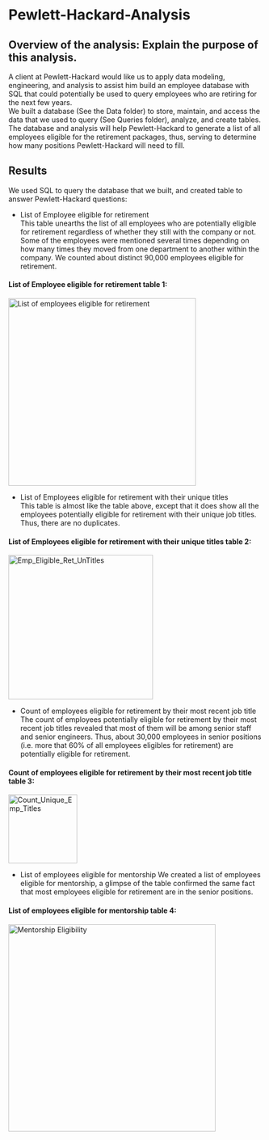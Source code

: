 # Pewlett-Hackard-Analysis

## Overview of the analysis: Explain the purpose of this analysis.
A client at Pewlett-Hackard would like us to apply data modeling, engineering, and analysis to assist him build an employee database with SQL that could potentially be used to query employees who are retiring for the next few years. <br/>
We built a database (See the Data folder) to store, maintain, and access the data that we used to query (See Queries folder), analyze, and create tables. <br/>
The database and analysis will help Pewlett-Hackard to generate a list of all employees eligible for the retirement packages, thus, serving to determine how many positions Pewlett-Hackard will need to fill.

## Results
We used SQL to query the database that we built, and created table to answer Pewlett-Hackard questions: <br/> 
* List of Employee eligible for retirement <br/>
  This table unearths the list of all employees who are potentially eligible for retirement regardless of whether they still with the company or not. Some of the employees were     mentioned several times depending on how many times they moved from one department to another within the company. We counted about distinct 90,000 employees eligible for           retirement.
  
#### List of Employee eligible for retirement table 1: <br/>

<img width="371" alt="List of employees eligible for retirement" src="https://user-images.githubusercontent.com/34750363/153646796-20501d23-dbcb-42f9-87eb-a5e6b922e716.png">

* List of Employees eligible for retirement with their unique titles <br/>
  This table is almost like the table above, except that it does show all the employees potentially eligible for retirement with their unique job titles. Thus, there are no         duplicates.
  
#### List of Employees eligible for retirement with their unique titles table 2: <br/>

<img width="286" alt="Emp_Eligible_Ret_UnTitles" src="https://user-images.githubusercontent.com/34750363/153648436-4570af43-b7ee-4686-afa7-9c8e6f68a678.png">

* Count of employees eligible for retirement by their most recent job title <br/>
  The count of employees potentially eligible for retirement by their most recent job titles revealed that most of them will be among senior staff and senior engineers. Thus,     about 30,000 employees in senior positions (i.e. more that 60% of all employees eligibles for retirement) are potentially eligible for retirement.
  
#### Count of employees eligible for retirement by their most recent job title table 3: <br/>

<img width="136" alt="Count_Unique_Emp_Titles" src="https://user-images.githubusercontent.com/34750363/153649908-5b94bc3c-819a-4b79-90f7-72fd0a9b85d5.png">

* List of employees eligible for mentorship
  We created a list of employees eligible for mentorship, a glimpse of the table confirmed the same fact that most employees eligible for retirement are in the senior positions.
  
#### List of employees eligible for mentorship table 4: <br/>

<img width="410" alt="Mentorship Eligibility" src="https://user-images.githubusercontent.com/34750363/153651897-304be5d4-5c5e-4564-9ceb-8598a7417039.png">


